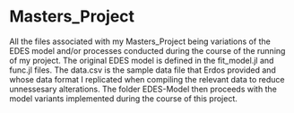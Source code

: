 # Masters_Project
All the files associated with my Masters_Project being variations of the EDES model and/or processes conducted during the course of the running of my project. The original EDES model is defined in the fit_model.jl and func.jl files. The data.csv is the sample data file that Erdos provided and whose data format I replicated when compiling the relevant data to reduce unnessesary alterations. The folder EDES-Model then proceeds with the model variants implemented during the course of this project. 



